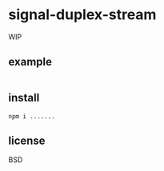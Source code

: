 # signal-duplex-stream

WIP

<!-- see [details.md](details.md). -->

<!-- (interested in contributing?) see [CONTRIBUTING.md](CONTRIBUTING.md). -->

## example

```javascript
```

## install

```
npm i .......
```

## license

BSD

